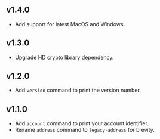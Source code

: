 ## v1.4.0

- Add support for latest MacOS and Windows.

## v1.3.0

- Upgrade HD crypto library dependency.

## v1.2.0

- Add `version` command to print the version number.

## v1.1.0

- Add `account` command to print your account identifier.
- Rename `address` command to `legacy-address` for brevity.

